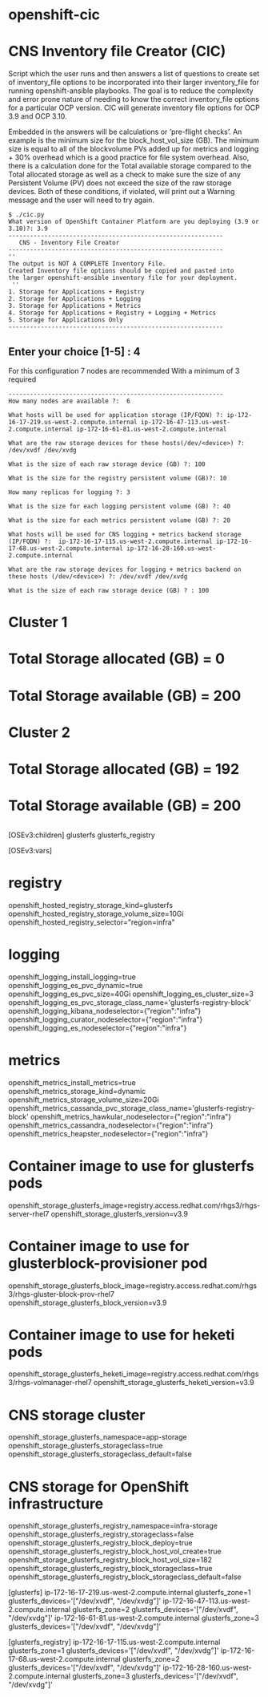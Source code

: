 # openshift-cic

# CNS Inventory file Creator (CIC)

Script which the user runs and then answers a list of questions to create set of inventory_file options to be incorporated into their larger inventory_file for running openshift-ansible playbooks. The goal is to reduce the complexity and error prone nature of needing to know the correct inventory_file options for a particular OCP version. CIC will generate inventory file options for OCP 3.9 and OCP 3.10.

Embedded in the answers will be calculations or ‘pre-flight checks’. An example is the minimum size for the block_host_vol_size (GB). The minimum size is equal to all of the blockvolume PVs added up for metrics and logging + 30% overhead which is a good practice for file system overhead. Also, there is a calculation done for the Total available storage compared to the Total allocated storage as well as a check to make sure the size of any Persistent Volume (PV) does not exceed the size of the raw storage devices. Both of these conditions, if violated, will print out a Warning message and the user will need to try again.
```
$ ./cic.py
What version of OpenShift Container Platform are you deploying (3.9 or 3.10)?: 3.9
------------------------------------------------------------
   CNS - Inventory File Creator
------------------------------------------------------------
'' 
The output is NOT A COMPLETE Inventory File.
Created Inventory file options should be copied and pasted into
the larger openshift-ansible inventory file for your deployment.
 ''
1. Storage for Applications + Registry 
2. Storage for Applications + Logging
3. Storage for Applications + Metrics 
4. Storage for Applications + Registry + Logging + Metrics
5. Storage for Applications Only
------------------------------------------------------------
```
Enter your choice [1-5] : 4
------------------------------------------------------------
For this configuration 7 nodes are recommended
With a minimum of 3 required 
```
------------------------------------------------------------
How many nodes are available ?:  6

What hosts will be used for application storage (IP/FQDN) ?: ip-172-16-17-219.us-west-2.compute.internal ip-172-16-47-113.us-west-2.compute.internal ip-172-16-61-81.us-west-2.compute.internal

What are the raw storage devices for these hosts(/dev/<device>) ?: /dev/xvdf /dev/xvdg

What is the size of each raw storage device (GB) ?: 100

What is the size for the registry persistent volume (GB)?: 10

How many replicas for logging ?: 3

What is the size for each logging persistent volume (GB) ?: 40

What is the size for each metrics persistent volume (GB) ?: 20

What hosts will be used for CNS logging + metrics backend storage  (IP/FQDN) ?:  ip-172-16-17-115.us-west-2.compute.internal ip-172-16-17-68.us-west-2.compute.internal ip-172-16-28-160.us-west-2.compute.internal

What are the raw storage devices for logging + metrics backend on these hosts (/dev/<device>) ?: /dev/xvdf /dev/xvdg

What is the size of each raw storage device (GB) ? : 100
```
# Cluster 1
# Total Storage allocated (GB) = 0
# Total Storage available (GB) = 200
   
# Cluster 2
# Total Storage allocated (GB) = 192
# Total Storage available (GB) = 200
```
```  
[OSEv3:children]
glusterfs
glusterfs_registry
   
[OSEv3:vars]
# registry
openshift_hosted_registry_storage_kind=glusterfs
openshift_hosted_registry_storage_volume_size=10Gi
openshift_hosted_registry_selector="region=infra"
   
# logging
openshift_logging_install_logging=true
openshift_logging_es_pvc_dynamic=true 
openshift_logging_es_pvc_size=40Gi
openshift_logging_es_cluster_size=3
openshift_logging_es_pvc_storage_class_name='glusterfs-registry-block'
openshift_logging_kibana_nodeselector={"region":"infra"}
openshift_logging_curator_nodeselector={"region":"infra"}
openshift_logging_es_nodeselector={"region":"infra"}
  
# metrics
openshift_metrics_install_metrics=true 
openshift_metrics_storage_kind=dynamic
openshift_metrics_storage_volume_size=20Gi
openshift_metrics_cassanda_pvc_storage_class_name='glusterfs-registry-block'
openshift_metrics_hawkular_nodeselector={"region":"infra"}
openshift_metrics_cassandra_nodeselector={"region":"infra"}
openshift_metrics_heapster_nodeselector={"region":"infra"}
   
# Container image to use for glusterfs pods
openshift_storage_glusterfs_image=registry.access.redhat.com/rhgs3/rhgs-server-rhel7
openshift_storage_glusterfs_version=v3.9
  
# Container image to use for glusterblock-provisioner pod
openshift_storage_glusterfs_block_image=registry.access.redhat.com/rhgs3/rhgs-gluster-block-prov-rhel7
openshift_storage_glusterfs_block_version=v3.9
  
# Container image to use for heketi pods
openshift_storage_glusterfs_heketi_image=registry.access.redhat.com/rhgs3/rhgs-volmanager-rhel7
openshift_storage_glusterfs_heketi_version=v3.9
    
# CNS storage cluster
openshift_storage_glusterfs_namespace=app-storage
openshift_storage_glusterfs_storageclass=true
openshift_storage_glusterfs_storageclass_default=false
  
# CNS storage for OpenShift infrastructure
openshift_storage_glusterfs_registry_namespace=infra-storage
openshift_storage_glusterfs_registry_storageclass=false
openshift_storage_glusterfs_registry_block_deploy=true
openshift_storage_glusterfs_registry_block_host_vol_create=true
openshift_storage_glusterfs_registry_block_host_vol_size=182
openshift_storage_glusterfs_registry_block_storageclass=true
openshift_storage_glusterfs_registry_block_storageclass_default=false
   
[glusterfs]
ip-172-16-17-219.us-west-2.compute.internal glusterfs_zone=1 glusterfs_devices='["/dev/xvdf", "/dev/xvdg"]'
ip-172-16-47-113.us-west-2.compute.internal glusterfs_zone=2 glusterfs_devices='["/dev/xvdf", "/dev/xvdg"]'
ip-172-16-61-81.us-west-2.compute.internal glusterfs_zone=3 glusterfs_devices='["/dev/xvdf", "/dev/xvdg"]'
  
[glusterfs_registry]
ip-172-16-17-115.us-west-2.compute.internal glusterfs_zone=1 glusterfs_devices='["/dev/xvdf", "/dev/xvdg"]'
ip-172-16-17-68.us-west-2.compute.internal glusterfs_zone=2 glusterfs_devices='["/dev/xvdf", "/dev/xvdg"]'
ip-172-16-28-160.us-west-2.compute.internal glusterfs_zone=3 glusterfs_devices='["/dev/xvdf", "/dev/xvdg"]'

```   
